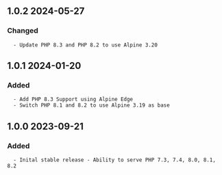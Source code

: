 ## 1.0.2 2024-05-27 <dave at tiredofit dot ca>

   ### Changed
      - Update PHP 8.3 and PHP 8.2 to use Alpine 3.20


## 1.0.1 2024-01-20 <dave at tiredofit dot ca>

   ### Added
      - Add PHP 8.3 Support using Alpine Edge
      - Switch PHP 8.1 and 8.2 to use Alpine 3.19 as base


## 1.0.0 2023-09-21 <dave at tiredofit dot ca>

   ### Added
      - Inital stable release - Ability to serve PHP 7.3, 7.4, 8.0, 8.1, 8.2


